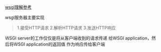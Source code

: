 [wsgi理解参考](http://blog.csdn.net/sraing/article/details/8455242)

wsgi服务器主要实现
>
> 1.接受HTTP请求
> 2.解析HTTP请求
> 3.发送HTTP响应

WSGI server的工作仅仅是将从客户端收到的请求传递
给WSGI application，然后将WSGI application的返回值
作为响应传给客户端
